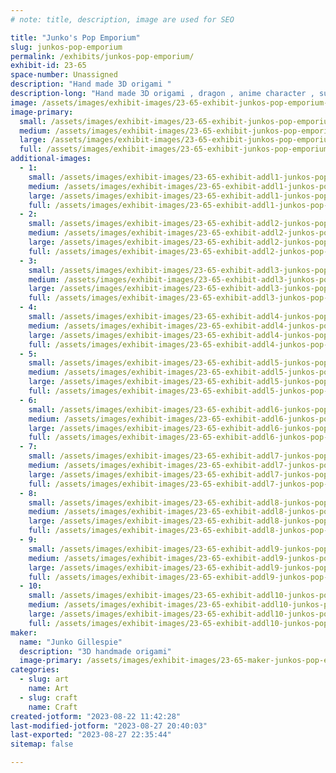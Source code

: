 ```yaml
---
# note: title, description, image are used for SEO

title: "Junko's Pop Emporium"
slug: junkos-pop-emporium
permalink: /exhibits/junkos-pop-emporium/
exhibit-id: 23-65
space-number: Unassigned
description: "Hand made 3D origami "
description-long: "Hand made 3D origami , dragon , anime character , super hero . etc."
image: /assets/images/exhibit-images/23-65-exhibit-junkos-pop-emporium-43-img-7498-5798-large.JPG
image-primary: 
  small: /assets/images/exhibit-images/23-65-exhibit-junkos-pop-emporium-43-img-7498-5798-small.JPG
  medium: /assets/images/exhibit-images/23-65-exhibit-junkos-pop-emporium-43-img-7498-5798-medium.JPG
  large: /assets/images/exhibit-images/23-65-exhibit-junkos-pop-emporium-43-img-7498-5798-large.JPG
  full: /assets/images/exhibit-images/23-65-exhibit-junkos-pop-emporium-43-img-7498-5798-full.JPG
additional-images: 
  - 1:
    small: /assets/images/exhibit-images/23-65-exhibit-addl1-junkos-pop-emporium-img-0494-small.JPG
    medium: /assets/images/exhibit-images/23-65-exhibit-addl1-junkos-pop-emporium-img-0494-medium.JPG
    large: /assets/images/exhibit-images/23-65-exhibit-addl1-junkos-pop-emporium-img-0494-large.JPG
    full: /assets/images/exhibit-images/23-65-exhibit-addl1-junkos-pop-emporium-img-0494-full.JPG
  - 2:
    small: /assets/images/exhibit-images/23-65-exhibit-addl2-junkos-pop-emporium-10658890-799077343477287-8019670776173796750-o-small.jpg
    medium: /assets/images/exhibit-images/23-65-exhibit-addl2-junkos-pop-emporium-10658890-799077343477287-8019670776173796750-o-medium.jpg
    large: /assets/images/exhibit-images/23-65-exhibit-addl2-junkos-pop-emporium-10658890-799077343477287-8019670776173796750-o-large.jpg
    full: /assets/images/exhibit-images/23-65-exhibit-addl2-junkos-pop-emporium-10658890-799077343477287-8019670776173796750-o-full.jpg
  - 3:
    small: /assets/images/exhibit-images/23-65-exhibit-addl3-junkos-pop-emporium-11154825-905435646174789-5797261565028363797-o-small.jpg
    medium: /assets/images/exhibit-images/23-65-exhibit-addl3-junkos-pop-emporium-11154825-905435646174789-5797261565028363797-o-medium.jpg
    large: /assets/images/exhibit-images/23-65-exhibit-addl3-junkos-pop-emporium-11154825-905435646174789-5797261565028363797-o-large.jpg
    full: /assets/images/exhibit-images/23-65-exhibit-addl3-junkos-pop-emporium-11154825-905435646174789-5797261565028363797-o-full.jpg
  - 4:
    small: /assets/images/exhibit-images/23-65-exhibit-addl4-junkos-pop-emporium-11187181-910197245698629-989753815004012675-o-small.jpg
    medium: /assets/images/exhibit-images/23-65-exhibit-addl4-junkos-pop-emporium-11187181-910197245698629-989753815004012675-o-medium.jpg
    large: /assets/images/exhibit-images/23-65-exhibit-addl4-junkos-pop-emporium-11187181-910197245698629-989753815004012675-o-large.jpg
    full: /assets/images/exhibit-images/23-65-exhibit-addl4-junkos-pop-emporium-11187181-910197245698629-989753815004012675-o-full.jpg
  - 5:
    small: /assets/images/exhibit-images/23-65-exhibit-addl5-junkos-pop-emporium-11225422-950614711656882-712807065031903800-o-small.jpg
    medium: /assets/images/exhibit-images/23-65-exhibit-addl5-junkos-pop-emporium-11225422-950614711656882-712807065031903800-o-medium.jpg
    large: /assets/images/exhibit-images/23-65-exhibit-addl5-junkos-pop-emporium-11225422-950614711656882-712807065031903800-o-large.jpg
    full: /assets/images/exhibit-images/23-65-exhibit-addl5-junkos-pop-emporium-11225422-950614711656882-712807065031903800-o-full.jpg
  - 6:
    small: /assets/images/exhibit-images/23-65-exhibit-addl6-junkos-pop-emporium-120224032-3445087508876244-9115102398444023356-n-small.jpg
    medium: /assets/images/exhibit-images/23-65-exhibit-addl6-junkos-pop-emporium-120224032-3445087508876244-9115102398444023356-n-medium.jpg
    large: /assets/images/exhibit-images/23-65-exhibit-addl6-junkos-pop-emporium-120224032-3445087508876244-9115102398444023356-n-large.jpg
    full: /assets/images/exhibit-images/23-65-exhibit-addl6-junkos-pop-emporium-120224032-3445087508876244-9115102398444023356-n-full.jpg
  - 7:
    small: /assets/images/exhibit-images/23-65-exhibit-addl7-junkos-pop-emporium-12052499-976630719055281-8567768696105850258-o-small.jpg
    medium: /assets/images/exhibit-images/23-65-exhibit-addl7-junkos-pop-emporium-12052499-976630719055281-8567768696105850258-o-medium.jpg
    large: /assets/images/exhibit-images/23-65-exhibit-addl7-junkos-pop-emporium-12052499-976630719055281-8567768696105850258-o-large.jpg
    full: /assets/images/exhibit-images/23-65-exhibit-addl7-junkos-pop-emporium-12052499-976630719055281-8567768696105850258-o-full.jpg
  - 8:
    small: /assets/images/exhibit-images/23-65-exhibit-addl8-junkos-pop-emporium-13301470-1117956001589418-4494421068706791855-o-small.jpg
    medium: /assets/images/exhibit-images/23-65-exhibit-addl8-junkos-pop-emporium-13301470-1117956001589418-4494421068706791855-o-medium.jpg
    large: /assets/images/exhibit-images/23-65-exhibit-addl8-junkos-pop-emporium-13301470-1117956001589418-4494421068706791855-o-large.jpg
    full: /assets/images/exhibit-images/23-65-exhibit-addl8-junkos-pop-emporium-13301470-1117956001589418-4494421068706791855-o-full.jpg
  - 9:
    small: /assets/images/exhibit-images/23-65-exhibit-addl9-junkos-pop-emporium-14409928-1198816133503404-6054715340711696141-o-small.jpg
    medium: /assets/images/exhibit-images/23-65-exhibit-addl9-junkos-pop-emporium-14409928-1198816133503404-6054715340711696141-o-medium.jpg
    large: /assets/images/exhibit-images/23-65-exhibit-addl9-junkos-pop-emporium-14409928-1198816133503404-6054715340711696141-o-large.jpg
    full: /assets/images/exhibit-images/23-65-exhibit-addl9-junkos-pop-emporium-14409928-1198816133503404-6054715340711696141-o-full.jpg
  - 10:
    small: /assets/images/exhibit-images/23-65-exhibit-addl10-junkos-pop-emporium-311772571-5681871531864486-66491691245508552-n-small.jpg
    medium: /assets/images/exhibit-images/23-65-exhibit-addl10-junkos-pop-emporium-311772571-5681871531864486-66491691245508552-n-medium.jpg
    large: /assets/images/exhibit-images/23-65-exhibit-addl10-junkos-pop-emporium-311772571-5681871531864486-66491691245508552-n-large.jpg
    full: /assets/images/exhibit-images/23-65-exhibit-addl10-junkos-pop-emporium-311772571-5681871531864486-66491691245508552-n-full.jpg
maker: 
  name: "Junko Gillespie"
  description: "3D handmade origami"
  image-primary: /assets/images/exhibit-images/23-65-maker-junkos-pop-emporium-img-7498-medium.JPG
categories: 
  - slug: art
    name: Art
  - slug: craft
    name: Craft
created-jotform: "2023-08-22 11:42:28"
last-modified-jotform: "2023-08-27 20:40:03"
last-exported: "2023-08-27 22:35:44"
sitemap: false

---
```

